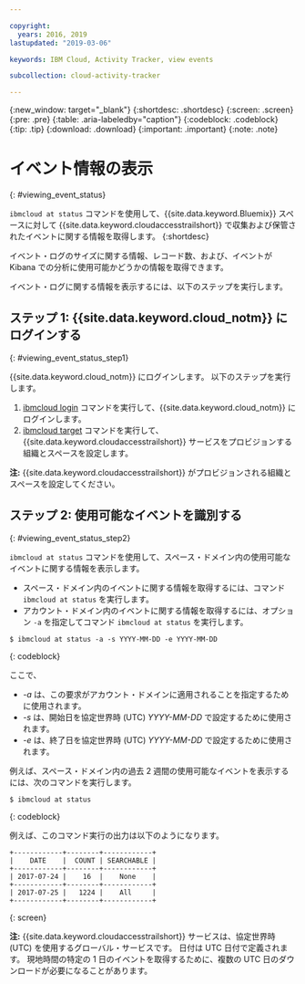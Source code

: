 ```yaml
---

copyright:
  years: 2016, 2019
lastupdated: "2019-03-06"

keywords: IBM Cloud, Activity Tracker, view events

subcollection: cloud-activity-tracker

---
```


{:new_window: target="_blank"}
{:shortdesc: .shortdesc}
{:screen: .screen}
{:pre: .pre}
{:table: .aria-labeledby="caption"}
{:codeblock: .codeblock}
{:tip: .tip}
{:download: .download}
{:important: .important}
{:note: .note}


# イベント情報の表示
{: #viewing_event_status}

`ibmcloud at status` コマンドを使用して、{{site.data.keyword.Bluemix}} スペースに対して {{site.data.keyword.cloudaccesstrailshort}} で収集および保管されたイベントに関する情報を取得します。
{:shortdesc}

イベント・ログのサイズに関する情報、レコード数、および、イベントが Kibana での分析に使用可能かどうかの情報を取得できます。 

イベント・ログに関する情報を表示するには、以下のステップを実行します。

## ステップ 1: {{site.data.keyword.cloud_notm}} にログインする
{: #viewing_event_status_step1}

{{site.data.keyword.cloud_notm}} にログインします。 以下のステップを実行します。

1. [ibmcloud login](/docs/cli/reference/ibmcloud?topic=cloud-cli-ibmcloud_cli#ibmcloud_login) コマンドを実行して、{{site.data.keyword.cloud_notm}} にログインします。
2. [ibmcloud target](/docs/cli/reference/ibmcloud?topic=cloud-cli-ibmcloud_cli#ibmcloud_target) コマンドを実行して、{{site.data.keyword.cloudaccesstrailshort}} サービスをプロビジョンする組織とスペースを設定します。

**注:** {{site.data.keyword.cloudaccesstrailshort}} がプロビジョンされる組織とスペースを設定してください。

## ステップ 2: 使用可能なイベントを識別する
{: #viewing_event_status_step2}

`ibmcloud at status` コマンドを使用して、スペース・ドメイン内の使用可能なイベントに関する情報を表示します。

* スペース・ドメイン内のイベントに関する情報を取得するには、コマンド `ibmcloud at status` を実行します。
* アカウント・ドメイン内のイベントに関する情報を取得するには、オプション `-a` を指定してコマンド `ibmcloud at status` を実行します。

```
$ ibmcloud at status -a -s YYYY-MM-DD -e YYYY-MM-DD 
```
{: codeblock}
    
ここで、
    
* *-a* は、この要求がアカウント・ドメインに適用されることを指定するために使用されます。
* *-s* は、開始日を協定世界時 (UTC) *YYYY-MM-DD* で設定するために使用されます。
* *-e* は、終了日を協定世界時 (UTC) *YYYY-MM-DD* で設定するために使用されます。

例えば、スペース・ドメイン内の過去 2 週間の使用可能なイベントを表示するには、次のコマンドを実行します。

```
$ ibmcloud at status
```
{: codeblock}
    
例えば、このコマンド実行の出力は以下のようになります。
    
```
+------------+--------+------------+
|    DATE    |  COUNT | SEARCHABLE |
+------------+--------+------------+
| 2017-07-24 |    16  |    None    |
+------------+--------+------------+
| 2017-07-25 |   1224 |    All     |
+------------+--------+------------+
```
{: screen}

**注:** {{site.data.keyword.cloudaccesstrailshort}} サービスは、協定世界時 (UTC) を使用するグローバル・サービスです。 日付は UTC 日付で定義されます。 現地時間の特定の 1 日のイベントを取得するために、複数の UTC 日のダウンロードが必要になることがあります。
	














